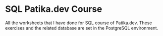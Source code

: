 # SQL Patika.dev Course
All the worksheets that I have done for SQL course of Patika.dev.
These exercises and the related database are set in the PostgreSQL environment.
